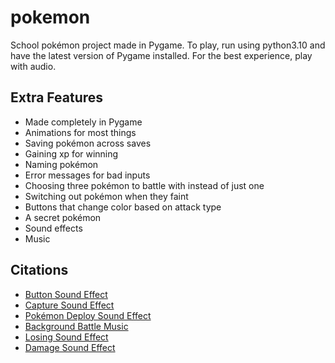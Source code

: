 # pokemon
School pokémon project made in Pygame. To play, run using python3.10 and have the latest version of Pygame installed. For the best experience, play with audio.

## Extra Features
- Made completely in Pygame
- Animations for most things
- Saving pokémon across saves
- Gaining xp for winning
- Naming pokémon
- Error messages for bad inputs
- Choosing three pokémon to battle with instead of just one
- Switching out pokémon when they faint
- Buttons that change color based on attack type
- A secret pokémon
- Sound effects
- Music

## Citations
- [Button Sound Effect](https://www.youtube.com/watch?v=5UHmxWsPNzg)
- [Capture Sound Effect](https://www.youtube.com/watch?v=e7zMbX_0e5o)
- [Pokémon Deploy Sound Effect](https://www.youtube.com/watch?v=WVNDyQlJJXc)
- [Background Battle Music](https://www.youtube.com/watch?v=91tODLXipK4)
- [Losing Sound Effect](https://www.youtube.com/watch?v=bceGNIg-rqI)
- [Damage Sound Effect](https://www.youtube.com/watch?v=ON7KqgdJYK0)
